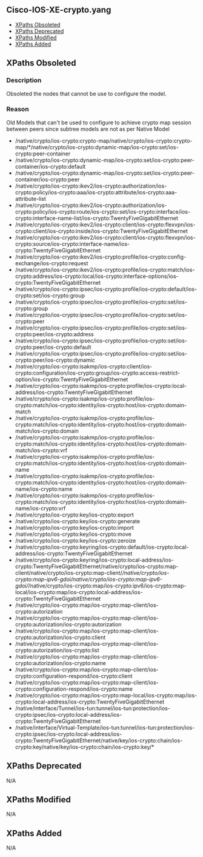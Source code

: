 ## Cisco-IOS-XE-crypto.yang


- [XPaths Obsoleted](#xpaths-obsoleted)
- [XPaths Deprecated](#xpaths-deprecated)
- [XPaths Modified](#xpaths-modified)
- [XPaths Added](#xpaths-added)

## XPaths Obsoleted

### Description

Obsoleted the nodes that cannot be use to configure the model.

### Reason

Old Models that can't be used to configure to achieve crypto map session between peers since subtree models are not as per Native Model

- /native/crypto/ios-crypto:crypto-map/native/crypto/ios-crypto:crypto-map/*/native/crypto/ios-crypto:dynamic-map/ios-crypto:set/ios-crypto:peer-container
- /native/crypto/ios-crypto:dynamic-map/ios-crypto:set/ios-crypto:peer-container/ios-crypto:default
- /native/crypto/ios-crypto:dynamic-map/ios-crypto:set/ios-crypto:peer-container/ios-crypto:peer
- /native/crypto/ios-crypto:ikev2/ios-crypto:authorization/ios-crypto:policy/ios-crypto:aaa/ios-crypto:attribute/ios-crypto:aaa-attribute-list
- /native/crypto/ios-crypto:ikev2/ios-crypto:authorization/ios-crypto:policy/ios-crypto:route/ios-crypto:set/ios-crypto:interface/ios-crypto:interface-name-list/ios-crypto:TwentyFiveGigabitEthernet
- /native/crypto/ios-crypto:ikev2/ios-crypto:client/ios-crypto:flexvpn/ios-crypto:client/ios-crypto:inside/ios-crypto:TwentyFiveGigabitEthernet
- /native/crypto/ios-crypto:ikev2/ios-crypto:client/ios-crypto:flexvpn/ios-crypto:source/ios-crypto:interface-name/ios-crypto:TwentyFiveGigabitEthernet
- /native/crypto/ios-crypto:ikev2/ios-crypto:profile/ios-crypto:config-exchange/ios-crypto:request
- /native/crypto/ios-crypto:ikev2/ios-crypto:profile/ios-crypto:match/ios-crypto:address/ios-crypto:local/ios-crypto:interface-options/ios-crypto:TwentyFiveGigabitEthernet
- /native/crypto/ios-crypto:ipsec/ios-crypto:profile/ios-crypto:default/ios-crypto:set/ios-crypto:group
- /native/crypto/ios-crypto:ipsec/ios-crypto:profile/ios-crypto:set/ios-crypto:group
- /native/crypto/ios-crypto:ipsec/ios-crypto:profile/ios-crypto:set/ios-crypto:peer
- /native/crypto/ios-crypto:ipsec/ios-crypto:profile/ios-crypto:set/ios-crypto:peer/ios-crypto:address
- /native/crypto/ios-crypto:ipsec/ios-crypto:profile/ios-crypto:set/ios-crypto:peer/ios-crypto:default
- /native/crypto/ios-crypto:ipsec/ios-crypto:profile/ios-crypto:set/ios-crypto:peer/ios-crypto:dynamic
- /native/crypto/ios-crypto:isakmp/ios-crypto:client/ios-crypto:configuration/ios-crypto:group/ios-crypto:access-restrict-option/ios-crypto:TwentyFiveGigabitEthernet
- /native/crypto/ios-crypto:isakmp/ios-crypto:profile/ios-crypto:local-address/ios-crypto:TwentyFiveGigabitEthernet
- /native/crypto/ios-crypto:isakmp/ios-crypto:profile/ios-crypto:match/ios-crypto:identity/ios-crypto:host/ios-crypto:domain-match
- /native/crypto/ios-crypto:isakmp/ios-crypto:profile/ios-crypto:match/ios-crypto:identity/ios-crypto:host/ios-crypto:domain-match/ios-crypto:domain
- /native/crypto/ios-crypto:isakmp/ios-crypto:profile/ios-crypto:match/ios-crypto:identity/ios-crypto:host/ios-crypto:domain-match/ios-crypto:vrf
- /native/crypto/ios-crypto:isakmp/ios-crypto:profile/ios-crypto:match/ios-crypto:identity/ios-crypto:host/ios-crypto:domain-name
- /native/crypto/ios-crypto:isakmp/ios-crypto:profile/ios-crypto:match/ios-crypto:identity/ios-crypto:host/ios-crypto:domain-name/ios-crypto:name
- /native/crypto/ios-crypto:isakmp/ios-crypto:profile/ios-crypto:match/ios-crypto:identity/ios-crypto:host/ios-crypto:domain-name/ios-crypto:vrf
- /native/crypto/ios-crypto:key/ios-crypto:export
- /native/crypto/ios-crypto:key/ios-crypto:generate
- /native/crypto/ios-crypto:key/ios-crypto:import
- /native/crypto/ios-crypto:key/ios-crypto:move
- /native/crypto/ios-crypto:key/ios-crypto:zeroize
- /native/crypto/ios-crypto:keyring/ios-crypto:default/ios-crypto:local-address/ios-crypto:TwentyFiveGigabitEthernet
- /native/crypto/ios-crypto:keyring/ios-crypto:local-address/ios-crypto:TwentyFiveGigabitEthernet/native/crypto/ios-crypto:map-client/native/crypto/ios-crypto:map-client/*/native/crypto/ios-crypto:map-ipv6-gdoi/native/crypto/ios-crypto:map-ipv6-gdoi/*/native/crypto/ios-crypto:map/ios-crypto:ipv6/ios-crypto:map-local/ios-crypto:map/ios-crypto:local-address/ios-crypto:TwentyFiveGigabitEthernet
- /native/crypto/ios-crypto:map/ios-crypto:map-client/ios-crypto:autorization
- /native/crypto/ios-crypto:map/ios-crypto:map-client/ios-crypto:autorization/ios-crypto:autorization
- /native/crypto/ios-crypto:map/ios-crypto:map-client/ios-crypto:autorization/ios-crypto:client
- /native/crypto/ios-crypto:map/ios-crypto:map-client/ios-crypto:autorization/ios-crypto:list
- /native/crypto/ios-crypto:map/ios-crypto:map-client/ios-crypto:autorization/ios-crypto:name
- /native/crypto/ios-crypto:map/ios-crypto:map-client/ios-crypto:configuration-respond/ios-crypto:client
- /native/crypto/ios-crypto:map/ios-crypto:map-client/ios-crypto:configuration-respond/ios-crypto:name
- /native/crypto/ios-crypto:map/ios-crypto:map-local/ios-crypto:map/ios-crypto:local-address/ios-crypto:TwentyFiveGigabitEthernet
- /native/interface/Tunnel/ios-tun:tunnel/ios-tun:protection/ios-crypto:ipsec/ios-crypto:local-address/ios-crypto:TwentyFiveGigabitEthernet
- /native/interface/Virtual-Template/ios-tun:tunnel/ios-tun:protection/ios-crypto:ipsec/ios-crypto:local-address/ios-crypto:TwentyFiveGigabitEthernet/native/key/ios-crypto:chain/ios-crypto:key/native/key/ios-crypto:chain/ios-crypto:key/*


## XPaths Deprecated

N/A

## XPaths Modified

N/A

## XPaths Added

N/A
